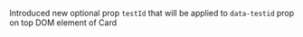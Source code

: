 Introduced new optional prop `testId` that will be applied to `data-testid` prop on top DOM element of Card